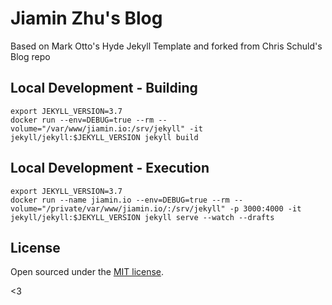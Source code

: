 # Jiamin Zhu's Blog

Based on Mark Otto's Hyde Jekyll Template and forked from Chris Schuld's Blog repo

## Local Development - Building
    export JEKYLL_VERSION=3.7
    docker run --env=DEBUG=true --rm --volume="/var/www/jiamin.io:/srv/jekyll" -it jekyll/jekyll:$JEKYLL_VERSION jekyll build

## Local Development - Execution
    export JEKYLL_VERSION=3.7
    docker run --name jiamin.io --env=DEBUG=true --rm --volume="/private/var/www/jiamin.io/:/srv/jekyll" -p 3000:4000 -it jekyll/jekyll:$JEKYLL_VERSION jekyll serve --watch --drafts

## License

Open sourced under the [MIT license](LICENSE.md).

<3
